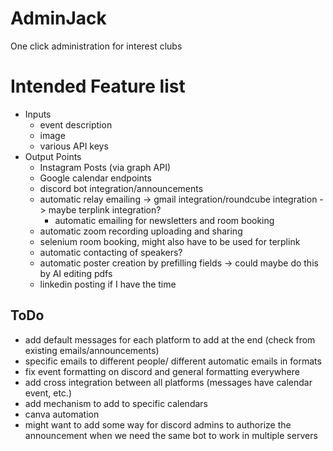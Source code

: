 # AdminJack
One click administration for interest clubs

# Intended Feature list
- Inputs
  - event description
  - image
  - various API keys
- Output Points
  - Instagram Posts (via graph API)
  - Google calendar endpoints
  - discord bot integration/announcements
  - automatic relay emailing -> gmail integration/roundcube integration -> maybe terplink integration?
    - automatic emailing for newsletters and room booking
  - automatic zoom recording uploading and sharing
  - selenium room booking, might also have to be used for terplink
  - automatic contacting of speakers?
  - automatic poster creation by prefilling fields -> could maybe do this by AI editing pdfs
  - linkedin posting if I have the time

## ToDo
- add default messages for each platform to add at the end (check from existing emails/announcements)
- specific emails to different people/ different automatic emails in formats
- fix event formatting on discord and general formatting everywhere
- add cross integration between all platforms (messages have calendar event, etc.)
- add mechanism to add to specific calendars
- canva automation
- might want to add some way for discord admins to authorize the announcement when we need the same bot to work in multiple servers
